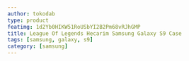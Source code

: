 ```yaml
---
author: tokodab
type: product
featimg: 1d2Yb0HIKW51RoUSbYI2B2Pm68vRJhGMP
title: League Of Legends Hecarim Samsung Galaxy S9 Case
tags: [samsung, galaxy, s9]
category: [samsung]
---
```

